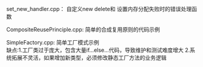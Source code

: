 set_new_handler.cpp： 自定义new delete和 设置内存分配失败时的错误处理函数  

CompositeReusePrinciple.cpp: 简单的合成复用原则的代码示例  

SimpleFactory.cpp: 简单工厂模式示例  
  缺点:1.工厂类过于庞大，包含大量if...else...代码，导致维护和测试难度增大
  2.系统拓展不灵活，如果增加新类型，必须修改静态工厂方法的业务逻辑
